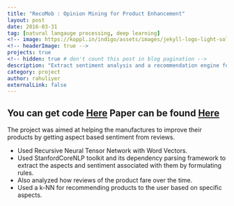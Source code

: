 ```yaml
---
title: "RecoMob : Opinion Mining for Product Enhancement"
layout: post
date: 2016-03-31
tag: [natural langauge processing, deep learning]
<!-- image: https://koppl.in/indigo/assets/images/jekyll-logo-light-solid.png -->
<!-- headerImage: true -->
projects: true
<!-- hidden: true # don't count this post in blog pagination -->
description: "Extract sentiment analysis and a recommendation engine for mobile reviews"
category: project
author: rahuliyer
externalLink: false
---
```


<!-- ![Screenshot](https://raw.githubusercontent.com/sergiokopplin/indigo/gh-pages/assets/screen-shot.png) -->

<!-- Example of project - Indigo Minimalist Jekyll Template - [Demo](http://sergiokopplin.github.io/indigo/). This is a simple and minimalist template for Jekyll for those who likes to eat noodles. -->
You can get code [Here](https://github.com/rahul-iyer/OpinionMiningForProductEnhancement)
Paper can be found [Here](http://ieeexplore.ieee.org/document/8117687/)
---

The project was aimed at helping the manufactures to improve their products by getting aspect based sentiment from reviews.
- Used Recursive Neural Tensor Network with Word Vectors.
- Used StanfordCoreNLP toolkit and its dependency parsing framework to extract the aspects and sentiment associated with them by formulating rules.
- Also analyzed how reviews of the product fare over the time.
- Used a k-NN for recommending products to the user based on specific aspects.

